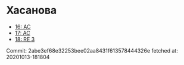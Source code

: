 # Хасанова
- [16: AC](16.md)
- [17: AC](17.md)
- [18: RE 3](18.md)

Commit: 2abe3ef68e32253bee02aa8431f613578444326e
 fetched at: 20201013-181804
